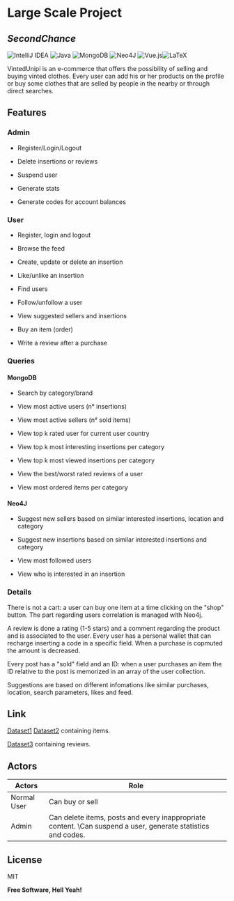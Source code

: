 # Large Scale Project
## _SecondChance_

![IntelliJ IDEA](https://img.shields.io/badge/IntelliJIDEA-000000.svg?style=for-the-badge&logo=intellij-idea&logoColor=white) ![Java](https://img.shields.io/badge/java-%23ED8B00.svg?style=for-the-badge&logo=java&logoColor=white) ![MongoDB](https://img.shields.io/badge/MongoDB-%234ea94b.svg?style=for-the-badge&logo=mongodb&logoColor=white) ![Neo4J](https://img.shields.io/badge/Neo4j-008CC1?style=for-the-badge&logo=neo4j&logoColor=white) ![Vue.js](https://img.shields.io/badge/vuejs-%2335495e.svg?style=for-the-badge&logo=vuedotjs&logoColor=%234FC08D)![LaTeX](https://img.shields.io/badge/latex-%23008080.svg?style=for-the-badge&logo=latex&logoColor=white)


VintedUnipi is an e-commerce that offers the possibility of selling and buying vinted clothes.
Every user can add his or her products on the profile or buy some clothes that are selled by people in the nearby or through direct searches. 

## Features

### Admin

- Register/Login/Logout

- Delete insertions or reviews

- Suspend user

- Generate stats

- Generate codes for account balances

### User

- Register, login and logout

- Browse the feed

- Create, update or delete an insertion

- Like/unlike an insertion

- Find users

- Follow/unfollow a user

- View suggested sellers and insertions

- Buy an item (order)

- Write a review after a purchase


 ### Queries
 
 #### MongoDB
 
- Search by category/brand

- View most active users (n° insertions)

- View most active sellers (n° sold items)

- View top k rated user for current user country

- View top k most interesting insertions per category

- View top k most viewed insertions per category

- View the best/worst rated reviews of a user

 - View most ordered items per category
 
 #### Neo4J
 
- Suggest new sellers based on similar interested insertions, location and category

- Suggest new insertions based on similar interested insertions and category

- View most followed users

- View who is interested in an insertion 

### Details

There is not a cart: a user can buy one item at a time clicking on the "shop" button.
The part regarding users correlation is managed with Neo4j.

A review is done a rating (1-5 stars) and a comment regarding the product and is associated to the user.
Every user has a personal wallet that can recharge inserting a code in a specific field.
When a purchase is copmuted the amount is decreased.

Every post has a "sold" field and an ID: when a user purchases an item the ID relative to the post is memorized in an array of the user collection.

Suggestions are based on different infomations like similar purchases, location, search parameters, likes and feed.

## Link

[Dataset1] [Dataset2] containing items.

[Dataset3] containing reviews.

## Actors

Actors  | Role
------------- | -------------
Normal User  | Can buy or sell
Admin | Can delete items, posts and every inappropriate content. \Can suspend a user, generate statistics and codes.

## License

MIT

**Free Software, Hell Yeah!**

[//]: # (These are reference links used in the body of this note and get stripped out when the markdown processor does its job. There is no need to format nicely because it shouldn't be seen. Thanks SO - http://stackoverflow.com/questions/4823468/store-comments-in-markdown-syntax)

   [Dataset1]: <https://www.kaggle.com/agrigorev/clothing-dataset-full>
      
   [Dataset2]: <https://data.world/jfreex/products-catalog-from-newchiccom>
   
   [Dataset3]: <https://www.kaggle.com/asmaoueslati/womensclothingecommerce>

   
 
